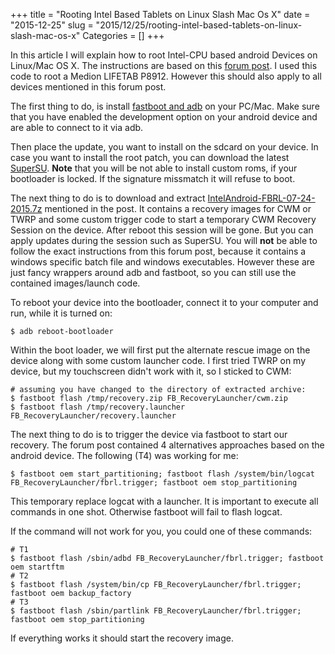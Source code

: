 +++
title = "Rooting Intel Based Tablets on Linux Slash Mac Os X"
date = "2015-12-25"
slug = "2015/12/25/rooting-intel-based-tablets-on-linux-slash-mac-os-x"
Categories = []
+++

In this article I will explain how to root Intel-CPU based android Devices on
Linux/Mac OS X. The instructions are based on this
[forum post](http://forum.xda-developers.com/android/development/intel-android-devices-root-temp-cwm-t2975096).
I used this code to root a Medion LIFETAB P8912. However this should also apply
to all devices mentioned in this forum post.

The first thing to do, is install
[fastboot and adb](http://lifehacker.com/the-easiest-way-to-install-androids-adb-and-fastboot-to-1586992378)
on your PC/Mac. Make sure that you have enabled the development option on your
android device and are able to connect to it via adb.

Then place the update, you want to install on the sdcard on your device. In case
you want to install the root patch, you can download the latest
[SuperSU](http://download.chainfire.eu/supersu). **Note** that you will be not
able to install custom roms, if your bootloader is locked. If the signature
missmatch it will refuse to boot.

The next thing to do is to download and extract
[IntelAndroid-FBRL-07-24-2015.7z](https://www.androidfilehost.com/?fid=24052804347782876)
mentioned in the post. It contains a recovery images for CWM or TWRP and some
custom trigger code to start a temporary CWM Recovery Session on the device.
After reboot this session will be gone. But you can apply updates during the
session such as SuperSU. You will **not** be able to follow the exact
instructions from this forum post, because it contains a windows specific batch
file and windows executables. However these are just fancy wrappers around adb
and fastboot, so you can still use the contained images/launch code.

To reboot your device into the bootloader, connect it to your computer and run,
while it is turned on:

```console
$ adb reboot-bootloader
```

Within the boot loader, we will first put the alternate rescue image on the
device along with some custom launcher code. I first tried TWRP on my device,
but my touchscreen didn't work with it, so I sticked to CWM:

```console
# assuming you have changed to the directory of extracted archive:
$ fastboot flash /tmp/recovery.zip FB_RecoveryLauncher/cwm.zip
$ fastboot flash /tmp/recovery.launcher FB_RecoveryLauncher/recovery.launcher
```

The next thing to do is to trigger the device via fastboot to start our
recovery. The forum post contained 4 alternatives approaches based on the
android device. The following (T4) was working for me:

```console
$ fastboot oem start_partitioning; fastboot flash /system/bin/logcat FB_RecoveryLauncher/fbrl.trigger; fastboot oem stop_partitioning
```

This temporary replace logcat with a launcher. It is important to execute all
commands in one shot. Otherwise fastboot will fail to flash logcat.

If the command will not work for you, you could one of these commands:

```console
# T1
$ fastboot flash /sbin/adbd FB_RecoveryLauncher/fbrl.trigger; fastboot oem startftm
# T2
$ fastboot flash /system/bin/cp FB_RecoveryLauncher/fbrl.trigger; fastboot oem backup_factory
# T3
$ fastboot flash /sbin/partlink FB_RecoveryLauncher/fbrl.trigger; fastboot oem stop_partitioning
```

If everything works it should start the recovery image.

